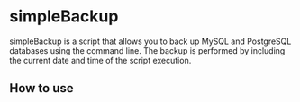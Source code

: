 # simpleBackup
simpleBackup is a script that allows you to back up MySQL and PostgreSQL databases using the command line. The backup is performed by including the current date and time of the script execution.

## How to use

